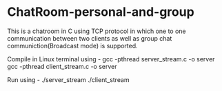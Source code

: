 # ChatRoom-personal-and-group
This is a chatroom in C using TCP protocol in which one to one communication between two clients as well as group chat communiction(Broadcast mode) is supported.


Compile in Linux terminal using - 
gcc -pthread server_stream.c -o server
gcc -pthread client_stream.c -o server

Run using -
./server_stream <enter port number here>
./client_stream <enter port number here>
